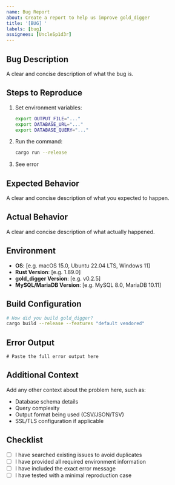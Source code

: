 ```yaml
---
name: Bug Report
about: Create a report to help us improve gold_digger
title: '[BUG] '
labels: [bug]
assignees: [UncleSp1d3r]
---
```


## Bug Description

A clear and concise description of what the bug is.

## Steps to Reproduce

1. Set environment variables:

   ```bash
   export OUTPUT_FILE="..."
   export DATABASE_URL="..."
   export DATABASE_QUERY="..."
   ```

2. Run the command:

   ```bash
   cargo run --release
   ```

3. See error

## Expected Behavior

A clear and concise description of what you expected to happen.

## Actual Behavior

A clear and concise description of what actually happened.

## Environment

- **OS**: [e.g. macOS 15.0, Ubuntu 22.04 LTS, Windows 11]
- **Rust Version**: [e.g. 1.89.0]
- **gold_digger Version**: [e.g. v0.2.5]
- **MySQL/MariaDB Version**: [e.g. MySQL 8.0, MariaDB 10.11]

## Build Configuration

```bash
# How did you build gold_digger?
cargo build --release --features "default vendored"
```

## Error Output

```text
# Paste the full error output here
```

## Additional Context

Add any other context about the problem here, such as:

- Database schema details
- Query complexity
- Output format being used (CSV/JSON/TSV)
- SSL/TLS configuration if applicable

## Checklist

- [ ] I have searched existing issues to avoid duplicates
- [ ] I have provided all required environment information
- [ ] I have included the exact error message
- [ ] I have tested with a minimal reproduction case
